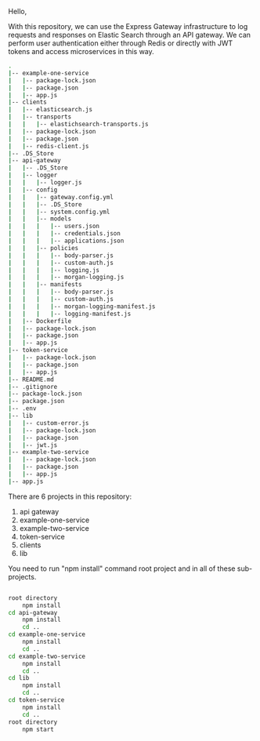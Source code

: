 Hello,

With this repository, we can use the Express Gateway infrastructure to log requests and responses on Elastic Search through an API gateway. We can perform user authentication either through Redis or directly with JWT tokens and access microservices in this way.



```bash
.
|-- example-one-service
|   |-- package-lock.json
|   |-- package.json
|   |-- app.js
|-- clients
|   |-- elasticsearch.js
|   |-- transports
|   |   |-- elastichsearch-transports.js
|   |-- package-lock.json
|   |-- package.json
|   |-- redis-client.js
|-- .DS_Store
|-- api-gateway
|   |-- .DS_Store
|   |-- logger
|   |   |-- logger.js
|   |-- config
|   |   |-- gateway.config.yml
|   |   |-- .DS_Store
|   |   |-- system.config.yml
|   |   |-- models
|   |   |   |-- users.json
|   |   |   |-- credentials.json
|   |   |   |-- applications.json
|   |   |-- policies
|   |   |   |-- body-parser.js
|   |   |   |-- custom-auth.js
|   |   |   |-- logging.js
|   |   |   |-- morgan-logging.js
|   |   |-- manifests
|   |   |   |-- body-parser.js
|   |   |   |-- custom-auth.js
|   |   |   |-- morgan-logging-manifest.js
|   |   |   |-- logging-manifest.js
|   |-- Dockerfile
|   |-- package-lock.json
|   |-- package.json
|   |-- app.js
|-- token-service
|   |-- package-lock.json
|   |-- package.json
|   |-- app.js
|-- README.md
|-- .gitignore
|-- package-lock.json
|-- package.json
|-- .env
|-- lib
|   |-- custom-error.js
|   |-- package-lock.json
|   |-- package.json
|   |-- jwt.js
|-- example-two-service
|   |-- package-lock.json
|   |-- package.json
|   |-- app.js
|-- app.js
```


There are 6 projects in this repository:

1. api gateway
2. example-one-service
3. example-two-service
4. token-service
5. clients
6. lib

You need to run "npm install" command root project and  in all of these sub-projects.

```bash

root directory
    npm install
cd api-gateway 
    npm install
    cd ..
cd example-one-service
    npm install
    cd ..
cd example-two-service
    npm install
    cd ..
cd lib
    npm install
    cd ..
cd token-service
    npm install
    cd ..
root directory 
    npm start
```


